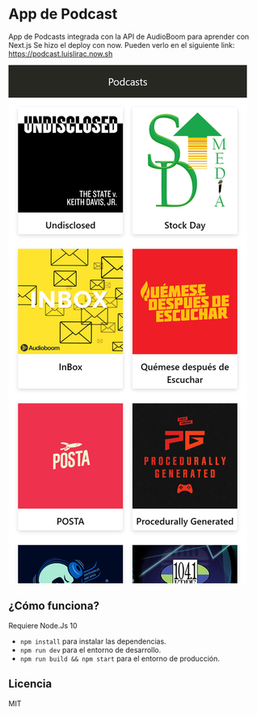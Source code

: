 # App de Podcast

App de Podcasts integrada con la API de AudioBoom para aprender con Next.js
Se hizo el deploy con now. Pueden verlo en el siguiente link: https://podcast.luislirac.now.sh

![Captura de la App](./.readme-static/HomeSS.png)

## ¿Cómo funciona?

Requiere Node.Js 10

* `npm install` para instalar las dependencias.
* `npm run dev` para el entorno de desarrollo.
* `npm run build && npm start` para el entorno de producción.

## Licencia

MIT
